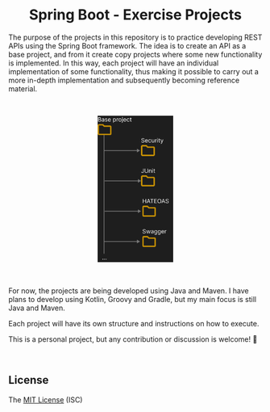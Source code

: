 <h1 align="center"><strong>Spring Boot - Exercise Projects</strong></h1>

<p>The purpose of the projects in this repository is to practice developing REST APIs using the Spring Boot framework. The idea is to create an API as a base project, and from it create copy projects where some new functionality is implemented. In this way, each project will have an individual implementation of some functionality, thus making it possible to carry out a more in-depth implementation and subsequently becoming reference material.</p>

&nbsp;

<div align="center">
	<img src="assets/project-structure.jpg" width=150 height=auto>
</div>

&nbsp;

<p>For now, the projects are being developed using Java and Maven. I have plans to develop using Kotlin, Groovy and Gradle, but my main focus is still Java and Maven.</p>

<p>Each project will have its own structure and instructions on how to execute.</p>

<p>This is a personal project, but any contribution or discussion is welcome! 🙂</p>

&nbsp;

<h2>License</h2>

The [MIT License](https://opensource.org/license/mit/) (ISC)